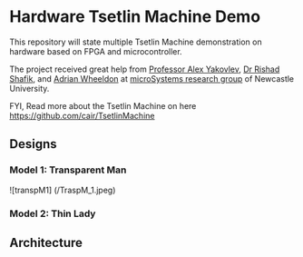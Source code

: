 # Hardware Tsetlin Machine Demo
This repository will state multiple Tsetlin Machine demonstration on hardware based on FPGA and microcontroller. 

The project received great help from [Professor Alex Yakovlev](https://www.ncl.ac.uk/engineering/staff/profile/alexyakovlev.html#background), [Dr Rishad Shafik](https://www.ncl.ac.uk/engineering/staff/profile/rishadshafik.html#background), and [Adrian Wheeldon](https://www.ncl.ac.uk/engineering/staff/profile/adrianwheeldon.html#background) at [microSystems research group](https://www.ncl.ac.uk/engineering/research/eee/microsystems/) of Newcastle University. 



FYI, Read more about the Tsetlin Machine on here https://github.com/cair/TsetlinMachine 

## Designs

### Model 1: Transparent Man
![transpM1]
(/TraspM_1.jpeg)

### Model 2: Thin Lady

## Architecture 


